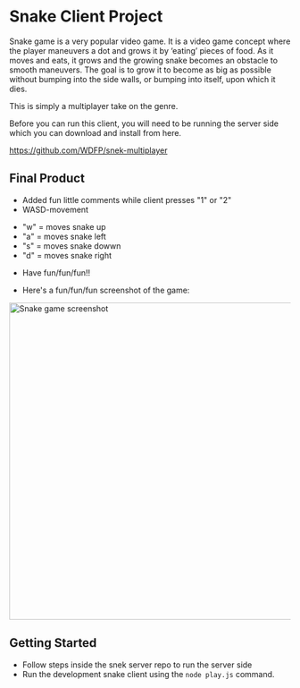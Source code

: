 # Snake Client Project

Snake game is a very popular video game. It is a video game concept where the player maneuvers a dot and grows it by ‘eating’ pieces of food. As it moves and eats, it grows and the growing snake becomes an obstacle to smooth maneuvers. The goal is to grow it to become as big as possible without bumping into the side walls, or bumping into itself, upon which it dies.

This is simply a multiplayer take on the genre.

Before you can run this client, you will need to be running the server side which you can download and install from here. 

https://github.com/WDFP/snek-multiplayer

## Final Product

- Added fun little comments while client presses "1" or "2"
- WASD-movement
* "w" = moves snake up
* "a" = moves snake left
* "s" = moves snake dowwn
* "d" = moves snake right

- Have fun/fun/fun!!

- Here's a fun/fun/fun screenshot of the game:
<img width="567" alt="Snake game screenshot" src="https://user-images.githubusercontent.com/102997891/200147341-86e48476-8ceb-4421-8140-8ed636d605f6.png">


## Getting Started

- Follow steps inside the snek server repo to run the server side
- Run the development snake client using the `node play.js` command.